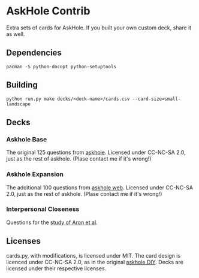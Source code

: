 # AskHole Contrib
Extra sets of cards for AskHole. If you built your own custom deck, share it as well.

## Dependencies
```
pacman -S python-docopt python-setuptools
```

## Building
```
python run.py make decks/<deck-name>/cards.csv --card-size=small-landscape
```

## Decks

### Askhole Base
The original 125 questions from [askhole](https://askhole.io).
Licensed under CC-NC-SA 2.0, just as the rest of askhole. (Plase contact me if it's wrong!)

### Askhole Expansion
The additional 100 questions from [askhole web](https://github.com/rothos/askhole-web).
Licensed under CC-NC-SA 2.0, just as the rest of askhole. (Plase contact me if it's wrong!)
### Interpersonal Closeness
Questions for the [study of Aron et al](https://journals.sagepub.com/doi/pdf/10.1177/0146167297234003).

## Licenses
cards.py, with modifications, is licensed under MIT.
The card design is licenced under CC-NC-SA 2.0, as in the original [askhole DIY](https://github.com/rothos/askhole-diy/blob/master/diy_askhole.pdf).
Decks are licensed under their respective licenses.

